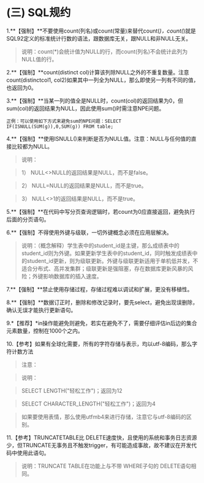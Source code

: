 # \(三\) SQL规约



1.\*\*【强制】\*\*不要使用count\(列名\)或count\(常量\)来替代count\(_\)，count\(_\)就是SQL92定义的标准统计行数的语法，跟数据库无关，跟NULL和非NULL无关。

> 说明：count\(\*\)会统计值为NULL的行，而count\(列名\)不会统计此列为NULL值的行。

2.\*\*【强制】\*\*count\(distinct col\)计算该列除NULL之外的不重复数量。注意 count\(distinctcol1, col2\)如果其中一列全为NULL，那么即使另一列有不同的值，也返回为0。

3.\*\*【强制】\*\*当某一列的值全是NULL时，count\(col\)的返回结果为0，但sum\(col\)的返回结果为NULL，因此使用sum\(\)时需注意NPE问题。

```text
正例：可以使用如下方式来避免sum的NPE问题：SELECT   IF(ISNULL(SUM(g)),0,SUM(g)) FROM table;
```

4.\*\*【强制】\*\*使用ISNULL\(\)来判断是否为NULL值。注意：NULL与任何值的直接比较都为NULL。

> 说明：

> 1） NULL&lt;&gt;NULL的返回结果是NULL，而不是false。

> 2） NULL=NULL的返回结果是NULL，而不是true。

> 3） NULL&lt;&gt;1的返回结果是NULL，而不是true。

5.\*\*【强制】\*\*在代码中写分页查询逻辑时，若count为0应直接返回，避免执行后面的分页语句。

6.\*\*【强制】不得使用外键与级联，一切外键概念必须在应用层解决。

> 说明：（概念解释）学生表中的student\_id是主键，那么成绩表中的student\_id则为外键。如果更新学生表中的student\_id，同时触发成绩表中的student\_id更新，则为级联更新。外键与级联更新适用于单机低并发，不适合分布式、高并发集群；级联更新是强阻塞，存在数据库更新风暴的风险；外键影响数据库的插入速度。

7.\*\*【强制】\*\*禁止使用存储过程，存储过程难以调试和扩展，更没有移植性。

8.\*\*【强制】\*\*数据订正时，删除和修改记录时，要先select，避免出现误删除，确认无误才能执行更新语句。

9.\*【推荐】\*in操作能避免则避免，若实在避免不了，需要仔细评估in后边的集合元素数量，控制在1000个之内。

10.【参考】如果有全球化需要，所有的字符存储与表示，均以utf-8编码，那么字符计数方法

> 注意：

> 说明：

> SELECT LENGTH\("轻松工作"\)；返回为12

> SELECT CHARACTER\_LENGTH\("轻松工作"\)；返回为4

> 如果要使用表情，那么使用utfmb4来进行存储，注意它与utf-8编码的区别。

11.【参考】TRUNCATETABLE比 DELETE速度快，且使用的系统和事务日志资源少，但TRUNCATE无事务且不触发trigger，有可能造成事故，故不建议在开发代码中使用此语句。

> 说明：TRUNCATE TABLE在功能上与不带 WHERE子句的 DELETE语句相同。

